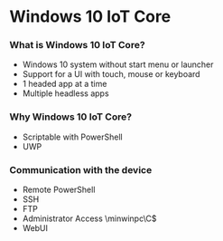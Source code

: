# Windows 10 IoT Core
### What is Windows 10 IoT Core?
- Windows 10 system without start menu or launcher
- Support for a UI with touch, mouse or keyboard
- 1 headed app at a time
- Multiple headless apps

### Why Windows 10 IoT Core?
- Scriptable with PowerShell
- UWP

### Communication with the device
- Remote PowerShell
- SSH
- FTP
- Administrator Access \\minwinpc\C$
- WebUI

